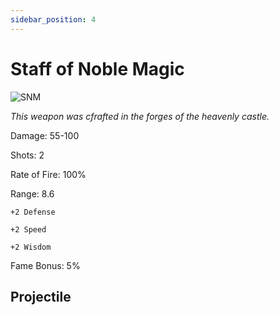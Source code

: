 ```yaml
---
sidebar_position: 4
---
```


# Staff of Noble Magic

![SNM](http://i.imgur.com/m6ZB8vF.png)

<i>This weapon was  cfrafted in the forges of the heavenly castle.</i>

Damage: 55-100

Shots: 2

Rate of Fire: 100%

Range: 8.6

    +2 Defense
    
    +2 Speed
    
    +2 Wisdom

Fame Bonus: 5%

## Projectile

